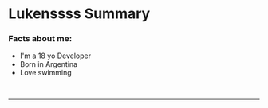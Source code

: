 # Lukenssss Summary 


### Facts about me:

- I'm a 18 yo Developer
- Born in Argentina
- Love swimming 

<br />

---

